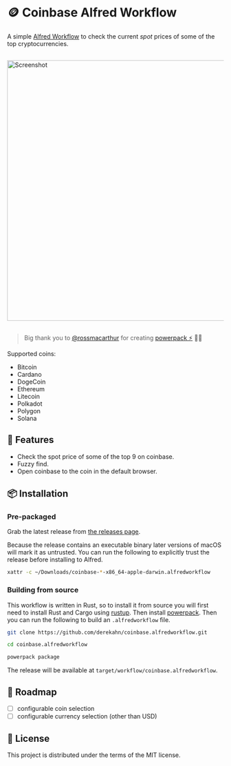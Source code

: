 # 🪙 Coinbase Alfred Workflow

A simple [Alfred Workflow](https://www.alfredapp.com/workflows/) to check the current _spot_ prices of some of the top cryptocurrencies.

<img style="padding: 1rem 0" width="605" alt="Screenshot" src="https://user-images.githubusercontent.com/5381156/234696277-3219989d-15e9-47f7-b0c4-dd54bbae7525.gif">

> Big thank you to [@rossmacarthur](https://github.com/rossmacarthur) for creating [powerpack ⚡️](https://github.com/rossmacarthur/powerpack) 👏🏽

Supported coins:

- Bitcoin
- Cardano
- DogeCoin
- Ethereum
- Litecoin
- Polkadot
- Polygon
- Solana

## 🌈 Features

- Check the spot price of some of the top 9 on coinbase.
- Fuzzy find.
- Open coinbase to the coin in the default browser.

## 📦 Installation

### Pre-packaged

Grab the latest release from
[the releases page](https://github.com/derekahn/coinbase.alfredworkflow/releases).

Because the release contains an executable binary later versions of macOS will mark it as untrusted.
You can run the following to explicitly trust the release before installing to Alfred.

```bash
xattr -c ~/Downloads/coinbase-*-x86_64-apple-darwin.alfredworkflow
```

### Building from source

This workflow is written in Rust, so to install it from source you will first
need to install Rust and Cargo using [rustup](https://rustup.rs/). Then install
[powerpack](https://github.com/rossmacarthur/powerpack). Then you can run the
following to build an `.alfredworkflow` file.

```bash
git clone https://github.com/derekahn/coinbase.alfredworkflow.git

cd coinbase.alfredworkflow

powerpack package
```

The release will be available at `target/workflow/coinbase.alfredworkflow`.

## 🚧 Roadmap

- [ ] configurable coin selection
- [ ] configurable currency selection (other than USD)

## 🪪 License

This project is distributed under the terms of the MIT license.
